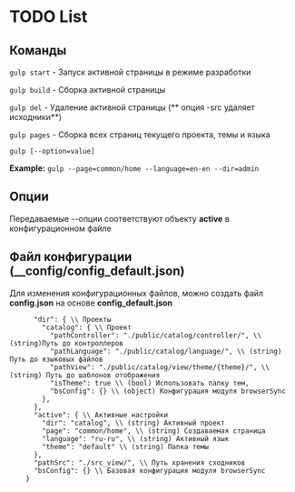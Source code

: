 # TODO List

## Команды

`gulp start` - Запуск активной страницы в режиме разработки

`gulp build` - Сборка активной страницы

`gulp del` - Удаление активной страницы (** опция -src удаляет исходники**)

`gulp pages` - Сборка всех страниц текущего проекта, темы и языка

`gulp [--option=value]`

**Example:** `gulp --page=common/home --language=en-en --dir=admin`

## Опции

Передаваемые --опции соответствуют объекту **active** в конфигурационном файле

## Файл конфигурации (\_\_config/config_default.json)

Для изменения конфигурационных файлов, можно создать файл **config.json** на основе **config_default.json**

```{
      "dir": { \\ Проекты
        "catalog": { \\ Проект
          "pathController": "./public/catalog/controller/", \\ (string)Путь до контроллеров
          "pathLanguage": "./public/catalog/language/", \\ (string) Путь до языковых файлов
          "pathView": "./public/catalog/view/theme/{theme}/", \\ (string) Путь до шаблонов отображения
          "isTheme": true \\ (bool) Использовать папку тем,
          "bsConfig": {} \\ (object) Конфигурация модуля browserSync
        },
      },
      "active": { \\ Активные настройки
        "dir": "catalog", \\ (string) Активный проект
        "page": "common/home", \\ (string) Создаваемая страница
        "language": "ru-ru", \\ (string) Активный язык
        "theme": "default" \\ (string) Папка темы
      },
      "pathSrc": "./src_view/", \\ Путь хранения сходников
      "bsConfig": {} \\ Базовая конфигурация модуля browserSync
    }
```

